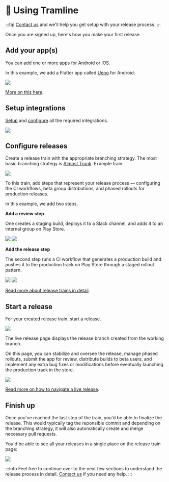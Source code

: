 ---
---

# 🚀 Using Tramline

:::tip
[Contact us](/getting-support) and we'll help you get setup with your release process.
:::

Once you are signed up, here's how you make your first release.

## Add your app(s)

You can add one or more apps for Android or iOS.

In this example, we add a Flutter app called [Ueno](https://github.com/tramlinehq/ueno) for Android:

![](/img/create-new-app.png)

[More on this here](app).

## Setup integrations

[Setup](/integrations) and [configure](app-configuration) all the required integrations.

![](/img/add-integrations-new-app.png)

## Configure releases

Create a release train with the appropriate branching strategy. The most basic branching strategy is [Almost Trunk](/branching-strategies). Example train:

![](/img/sample-train.png)

To this train, add steps that represent your release process — configuring the CI workflows, beta group distributions, and phased rollouts for production releases.

In this example, we add two steps.

**Add a review step**

One creates a staging build, deploys it to a Slack channel, and adds it to an internal group on Play Store.

![](/img/review-step-short.png)
![](/img/staging-distributions.png)

**Add the release step**

The second step runs a CI workflow that generates a production build and pushes it to the production track on Play Store through a staged rollout pattern.

![](/img/release-step-short.png)
![](/img/prod-distributions.png)

[Read more about release trains in detail](release-trains).

## Start a release

For your created release train, start a release.

![](/img/start-release.png)

The live release page displays the release branch created from the working branch.

On this page, you can stabilize and oversee the release, manage phased rollouts, submit the app for review, distribute builds to beta users, and implement any extra bug fixes or modifications before eventually launching the production track in the store.

![](/img/live-release.png)

[Read more on how to navigate a live release](live-release).

## Finish up

Once you've reached the last step of the train, you'd be able to finalize the release. This would typically tag the reponsible commit and depending on the branching strategy, it will also automatically create and merge necessary pull requests.

You'd be able to see all your releases in a single place on the release train page:

![](/img/previous-release.png)

:::info
Feel free to continue over to the next few sections to understand the release process in detail. [Contact us](/getting-support) if you need any help.
:::
